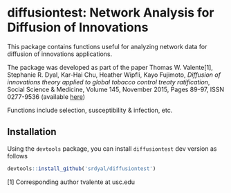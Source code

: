 diffusiontest: Network Analysis for Diffusion of Innovations
============================================================

This package contains functions useful for analyzing network data for diffusion of innovations applications.

The package was developed as part of the paper Thomas W. Valente[1], Stephanie R. Dyal, Kar-Hai Chu, Heather Wipfli, Kayo Fujimoto, *Diffusion of innovations theory applied to global tobacco control treaty ratification*, Social Science & Medicine, Volume 145, November 2015, Pages 89-97, ISSN 0277-9536 (available [here](http://www.sciencedirect.com/science/article/pii/S027795361530143X))

Functions include selection, susceptibility & infection, etc.

Installation
------------

Using the `devtools` package, you can install `diffusiontest` dev version as follows

``` r
devtools::install_github('srdyal/diffusiontest')
```

[1] Corresponding author tvalente at usc.edu
